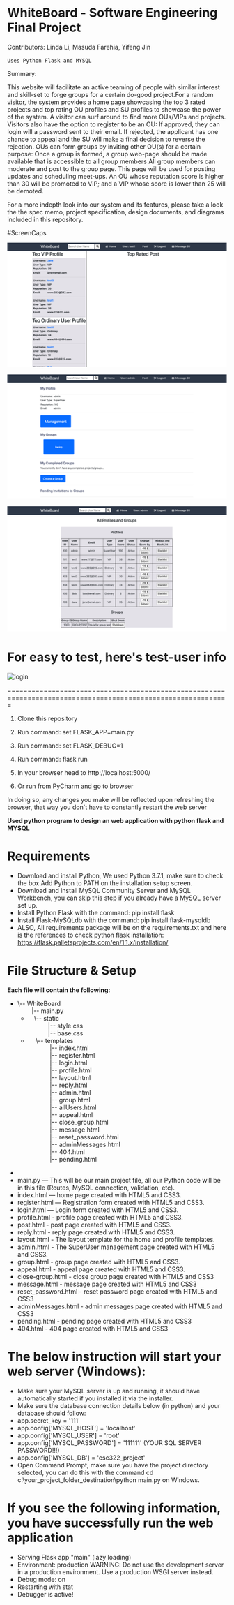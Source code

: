 # WhiteBoard - Software Engineering Final Project 

Contributors: Linda Li, Masuda Farehia, Yifeng Jin <GROUP J>

	Uses Python Flask and MYSQL

Summary: 
 
This website will facilitate an active teaming of people with similar interest and skill-set to forge groups for a certain do-good project.For a random visitor, the system provides a home page showcasing the top 3 rated projects and top rating OU profiles and SU profiles to showcase the power of the system. A visitor can surf around to find more OUs/VIPs and projects. Visitors also have the option to register to be an OU: If approved, they can login will a password sent to their email. If rejected, the applicant has one chance to appeal and the SU will make a final decision to reverse the rejection. OUs can form groups by inviting other OU(s) for a certain purpose: Once a group is formed, a group web-page should be made available that is accessible to all group members All group members can moderate and post to the group page. This page will be used for posting updates and scheduling meet-ups. An OU whose reputation score is higher than 30 will be promoted to VIP; and a VIP whose score is lower than 25 will be demoted. 

For a more indepth look into our system and its features, please take a look the the spec memo, project specification, design documents, and diagrams included in this repository. 

#ScreenCaps 

![home page](screenshots/img1.png)

![profile page](screenshots/img2.png)

![admin page](screenshots/img3.png)

# For easy to test, here's test-user info 
![login](https://user-images.githubusercontent.com/55426354/81879006-825c4580-9557-11ea-9f73-0d2acd9b0927.jpg)

=============================================================================================================

1. Clone this repository 

2. Run command: set FLASK_APP=main.py

3. Run command: set FLASK_DEBUG=1

4. Run command: flask run

5. In your browser head to http://localhost:5000/

6. Or run from PyCharm and go to browser

In doing so, any changes you make will be reflected upon refreshing the browser, that way you don't have to constantly restart the web server


**Used python program to design an web application with python flask and MYSQL**

# Requirements

  - Download and install Python, We used Python 3.7.1, make sure to check the box Add Python to PATH on the installation setup screen.
  - Download and install MySQL Community Server and MySQL Workbench, you can skip this step if you already have a MySQL server set up.
  - Install Python Flask with the command: pip install flask
  - Install Flask-MySQLdb with the command: pip install flask-mysqldb
  - ALSO, All requirements package will be on the requirements.txt and here is the references to check python flask installation: https://flask.palletsprojects.com/en/1.1.x/installation/

# File Structure & Setup
**Each file will contain the following:**
* \\-- WhiteBoard
   <br> &emsp; &emsp;|-- main.py
  * &emsp;\\-- static
    <br> &emsp;&emsp; &emsp;|-- style.css
    <br> &emsp;&emsp; &emsp;|-- base.css
  * &emsp; \\-- templates
    <br> &emsp;&emsp; &emsp; |-- index.html
    <br> &emsp;&emsp; &emsp; |-- register.html
    <br> &emsp;&emsp; &emsp; |-- login.html
    <br> &emsp;&emsp; &emsp; |-- profile.html
    <br> &emsp;&emsp; &emsp; |-- layout.html 
    <br> &emsp;&emsp; &emsp; |-- reply.html 
    <br> &emsp;&emsp; &emsp; |-- admin.html
    <br> &emsp;&emsp; &emsp; |-- group.html
    <br> &emsp;&emsp; &emsp; |-- allUsers.html
    <br> &emsp;&emsp; &emsp; |-- appeal.html
    <br> &emsp;&emsp; &emsp; |-- close_group.html
    <br> &emsp;&emsp; &emsp; |-- message.html
    <br> &emsp;&emsp; &emsp; |-- reset_password.html
    <br> &emsp;&emsp; &emsp; |-- adminMessages.html
    <br> &emsp;&emsp; &emsp; |-- 404.html
    <br> &emsp;&emsp; &emsp; |-- pending.html
 -
  - main.py — This will be our main project file, all our Python code will be in this file (Routes, MySQL connection, validation, etc).
  - index.html — home page created with HTML5 and CSS3.
  - register.html — Registration form created with HTML5 and CSS3.
  - login.html — Login form created with HTML5 and CSS3.
  - profile.html - profile page created with HTML5 and CSS3.
  - post.html - post page created with HTML5 and CSS3.
  - reply.html - reply page created with HTML5 and CSS3.
  - layout.html - The layout template for the home and profile templates.
  - admin.html - The SuperUser management page created with HTML5 and CSS3.
  - group.html - group page created with HTML5 and CSS3.
  - appeal.html - appeal page created with HTML5 and CSS3.
  - close-group.html - close group page created with HTML5 and CSS3
  - message.html - message page created with HTML5 and CSS3
  - reset_password.html - reset password page created with HTML5 and CSS3
  - adminMessages.html - admin messages page created with HTML5 and CSS3
  - pending.html - pending page created with HTML5 and CSS3
  - 404.html - 404 page created with HTML5 and CSS3

# The below instruction will start your web server (Windows):

- Make sure your MySQL server is up and running, it should have automatically started if you installed it via the installer.
- Make sure the database connection details below (in python) and your database should follow:
- app.secret_key = '111'
- app.config['MYSQL_HOST'] = 'localhost'
- app.config['MYSQL_USER'] = 'root'
- app.config['MYSQL_PASSWORD'] = '111111' (YOUR SQL SERVER PASSWORD!!!)
- app.config['MYSQL_DB'] = 'csc322_project'
- Open Command Prompt, make sure you have the project directory selected, you can do this with the command cd c:\your_project_folder_destination\python main.py on Windows.

# If you see the following information, you have successfully run the web application
* Serving Flask app "main" (lazy loading)
 * Environment: production
   WARNING: Do not use the development server in a production environment.
   Use a production WSGI server instead.
 * Debug mode: on
 * Restarting with stat
 * Debugger is active!

